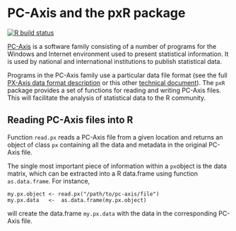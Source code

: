# PC-Axis and the pxR package

[![R build status](https://github.com/cjgb/pxR/workflows/R-CMD-check/badge.svg)](https://github.com/cjgb/pxR/actions/?workflow=R-CMD-check)

[PC-Axis](https://www.scb.se/en/services/statistical-programs-for-px-files/) is a software family consisting of a number of programs for the Windows and Internet environment used to present statistical information. It is used by national and international institutions to publish statistical data.

Programs in the PC-Axis family use a particular data file format (see the full [PX-Axis data format description](https://www.scb.se/globalassets/vara-tjanster/px-programmen/px-file_format_specification_2013.pdf) or this other [technical document](https://tilastokeskus.fi/tup/pcaxis/tiedostomuoto2006_laaja_en.pdf)). The `pxR` package provides a set of functions for reading and writing PC-Axis files. This will facilitate the analysis of statistical data to the R community.

## Reading PC-Axis files into R

Function `read.px` reads a PC-Axis file from a given location and returns an object of class `px` containing all the data and metadata in the original PC-Axis file.

The single most important piece of information within a `px`object is the data matrix, which can be extracted into a R data.frame using function `as.data.frame`.
For instance,

```
my.px.object <- read.px("/path/to/pc-axis/file")
my.px.data   <-  as.data.frame(my.px.object)
```

will create the data.frame `my.px.data` with the data in the corresponding PC-Axis file.
